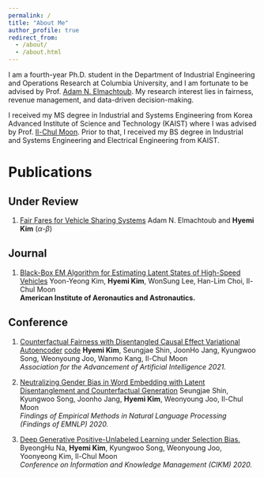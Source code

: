 ```yaml
---
permalink: /
title: "About Me"
author_profile: true
redirect_from: 
  - /about/
  - /about.html
---
```


I am a fourth-year Ph.D. student in the Department of Industrial Engineering and Operations Research at Columbia University, and I am fortunate to be advised by Prof. [Adam N. Elmachtoub](https://www.columbia.edu/~ae2516/). My research interest lies in fairness, revenue management, and data-driven decision-making.

I received my MS degree in Industrial and Systems Engineering from Korea Advanced Institute of Science and Technology (KAIST) where I was advised by Prof. [Il-Chul Moon](https://aai.kaist.ac.kr/). Prior to that, I received my BS degree in Industrial and Systems Engineering and Electrical Engineering from KAIST.

Publications
======
## Under Review
1. [Fair Fares for Vehicle Sharing Systems](https://papers.ssrn.com/sol3/papers.cfm?abstract_id=4699813)
Adam N. Elmachtoub and **Hyemi Kim** ($\alpha$-$\beta$)

## Journal
1. [Black-Box EM Algorithm for Estimating Latent States of High-Speed Vehicles](https://arc.aiaa.org/doi/10.2514/1.I010831)
Yoon-Yeong Kim, **Hyemi Kim**, WonSung Lee, Han-Lim Choi, Il-Chul Moon  
__American Institute of Aeronautics and Astronautics.__

## Conference
1. [Counterfactual Fairness with Disentangled Causal Effect Variational Autoencoder](https://cdn.aaai.org/ojs/16990/16990-13-20484-1-2-20210518.pdf) [code](https://github.com/HyemiK1m/DCEVAE)
**Hyemi Kim**, Seungjae Shin, JoonHo Jang, Kyungwoo Song, Weonyoung Joo, Wanmo Kang, Il-Chul Moon  
_Association for the Advancement of Artificial Intelligence 2021._
 
1. [Neutralizing Gender Bias in Word Embedding with Latent Disentanglement and Counterfactual Generation](https://aclanthology.org/2020.findings-emnlp.280.pdf)
Seungjae Shin, Kyungwoo Song, Joonho Jang, **Hyemi Kim**, Weonyoung Joo, Il-Chul Moon  
_Findings of Empirical Methods in Natural Language Processing (Findings of EMNLP) 2020._
 
1. [Deep Generative Positive-Unlabeled Learning under Selection Bias.](https://dl.acm.org/doi/pdf/10.1145/3340531.3411971)
ByeongHu Na, **Hyemi Kim**, Kyungwoo Song, Weonyoung Joo, Yoonyeong Kim, Il-Chul Moon  
_Conference on Information and Knowledge Management (CIKM) 2020._
